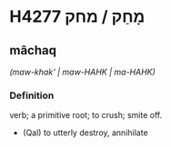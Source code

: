 # H4277 מָחַק / מחק

## mâchaq

_(maw-khak' | maw-HAHK | ma-HAHK)_

### Definition

verb; a primitive root; to crush; smite off.

- (Qal) to utterly destroy, annihilate
